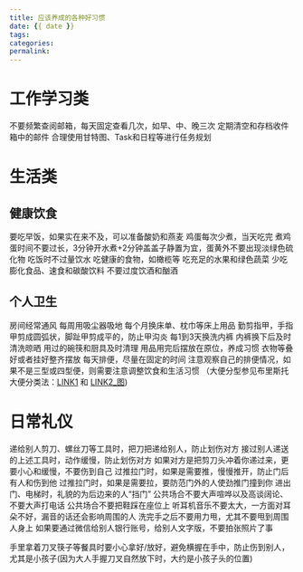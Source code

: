 ```yaml
---
title: 应该养成的各种好习惯
date: {{ date }}
tags:
categories: 
permalink: 
---
```


# 工作学习类
不要频繁查阅邮箱，每天固定查看几次，如早、中、晚三次
定期清空和存档收件箱中的邮件
合理使用甘特图、Task和日程等进行任务规划

# 生活类
## 健康饮食
要吃早饭，如果实在来不及，可以准备酸奶和燕麦
鸡蛋每次少煮，当天吃完
煮鸡蛋时间不要过长，3分钟开水煮+2分钟盖盖子静置为宜，蛋黄外不要出现淡绿色硫化物
吃饭时不过量饮水
吃健康的食物，如橄榄等
吃充足的水果和绿色蔬菜
少吃膨化食品、速食和碳酸饮料
不要过度饮酒和酗酒

## 个人卫生
房间经常通风
每周用吸尘器吸地
每个月换床单、枕巾等床上用品
勤剪指甲，手指甲剪成圆弧状，脚趾甲剪成平的，防止甲沟炎
每1到3天换洗内裤
内裤换下后及时清洗晾晒
用过的碗筷和厨具及时清理
用品用完后摆放在原位，养成习惯
衣物等叠好或者挂好整齐摆放
每天排便，尽量在固定的时间
注意观察自己的排便情况，如果不是三型或四型便，则需要注意调整饮食和生活习惯
（大便分型参见布里斯托大便分类法：[LINK1](https://zh.wikipedia.org/wiki/%E5%B8%83%E9%87%8C%E6%96%AF%E6%89%98%E5%A4%A7%E4%BE%BF%E5%88%86%E9%A1%9E%E6%B3%95) 和 [LINK2_图](https://baike.baidu.com/item/%E5%B8%83%E9%87%8C%E6%96%AF%E6%89%98%E5%A4%A7%E4%BE%BF%E5%88%86%E7%B1%BB%E6%B3%95))

# 日常礼仪
递给别人剪刀、螺丝刀等工具时，把刀把递给别人，防止划伤对方
接过别人递送的上述工具时，动作缓慢，防止划伤对方
如果对方是把剪刀头冲着你递过来，更要小心和缓慢，不要伤到自己
过推拉门时，如果是需要推，慢慢推开，防止门后有人和伤到他
过推拉门时，如果是需要拉，要防范门外的人使劲推门撞到你
进出门、电梯时，礼貌的为后边来的人“挡门”
公共场合不要大声喧哗以及高谈阔论、不要大声打电话
公共场合不要把鞋踩在座位上
听耳机音乐不要太大，一方面对耳朵不好，漏音的话还会影响周围的人
洗完手之后不要用力甩，尤其不要甩到周围人身上
如果要通过微信给别人银行账号，给别人文字版，不要拍张照片了事

手里拿着刀叉筷子等餐具时要小心拿好/放好，避免横握在手中，防止伤到别人，尤其是小孩子(因为大人手握刀叉自然放下时，大约是小孩子头的位置)


